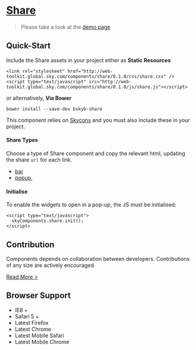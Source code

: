 [Share](http://skyglobal.github.io/share/)
========================

> Please take a look at the [demo page](http://skyglobal.github.io/share/)

## Quick-Start

Include the Share assets in your project either as **Static Resources**

```
<link rel="stylesheet" href="http://web-toolkit.global.sky.com/components/share/0.1.0/css/share.css" />
<script type="text/javascript" src="http://web-toolkit.global.sky.com/components/share/0.1.0/js/share.js"></script>
```

or alternatively, **Via Bower**

```
bower install --save-dev bskyb-share
```

This component relies on [Skycons](https://github.com/skyglobal/skycons) and you must also include these in your project.

#### Share Types

Choose a type of Share component and copy the relevant html, updating the share `url` for each link.
  * [bar](demo/_includes/bar.html) 
  * [popup](demo/_includes/popup.html), 

#### Initialise

To enable the widgets to open in a pop-up, the JS must be initialised:

```
<script type="text/javascript">
  skyComponents.share.init();
</script>
```

## Contribution

Components depends on collaboration between developers. Contributions of any size are actively encouraged.

[Read More >](CONTRIBUTING.md)

## Browser Support

 * IE8 +
 * Safari 5 +
 * Latest Firefox
 * Latest Chrome
 * Latest Mobile Safari
 * Latest Mobile Chrome
